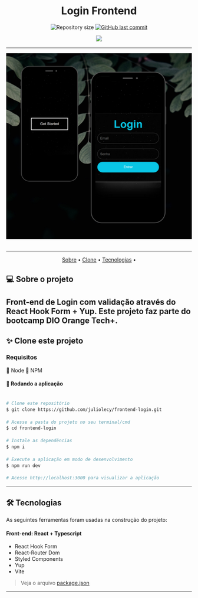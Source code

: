 <h1 align='center'>Login Frontend </h1>


<p align="center">
  <img alt="Repository size" src="https://img.shields.io/github/repo-size/juliolecy/frontend-login">
  
  <a href="https://github.com/juliolecy/frontend-login/commits/main">
    <img alt="GitHub last commit" src="https://img.shields.io/github/last-commit/juliolecy/calculadora_v2">
  </a>
    
</p>

<div  align="center">
  <a>
    <img src="https://skillicons.dev/icons?i=react,typescript,js,html,css,nodejs,styledcomponents" />
  </a> 
</div>

---


<p align="center">
  <img src="https://raw.githubusercontent.com/juliolecy/frontend-login/main/image.png" width="max-content" title="hover text">
</p>


##

---

<p align="center">
 <a href="#-sobre-o-projeto">Sobre</a>  •
 <a href="#-clone-este-projeto">Clone</a>  • 
 <a href="#-tecnologias">Tecnologias</a>  • 
</p>


## 💻 Sobre o projeto

  Front-end de Login com validação através do React Hook Form + Yup. Este projeto faz parte do bootcamp DIO Orange Tech+.
--- 

## ✨ Clone este projeto

### Requisitos

🔵 Node
🔵 NPM

#### 🧭 Rodando a aplicação

```bash

# Clone este repositório
$ git clone https://github.com/juliolecy/frontend-login.git

# Acesse a pasta do projeto no seu terminal/cmd
$ cd frontend-login

# Instale as dependências
$ npm i

# Execute a aplicação em modo de desenvolvimento
$ npm run dev

# Acesse http://localhost:3000 para visualizar a aplicação

```

---

## 🛠 Tecnologias

As seguintes ferramentas foram usadas na construção do projeto:

#### **Front-end**: React + Typescript

- React Hook Form
- React-Router Dom
- Styled Components
- Yup
- Vite

> Veja o arquivo  [package.json](https://github.com/juliolecy/frontend-login/blob/main/package.json)

---
